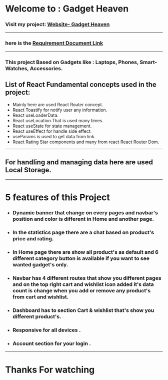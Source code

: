 # Welcome to : Gadget Heaven
### Visit my project: [Website- Gadget Heaven](https://phero-gadget-heaven.surge.sh/)
---
### here is the  [Requirement Document Link](./requirement.pdf)
---
### This project Based on Gadgets like : Laptops, Phones, Smart-Watches, Accessories.

## List of React Fundamental concepts used in the project:
- Mainly here are used React Router concept.
- React Toastify for notify user any information.
- React useLoaderData.
- React useLocation.That is used many times.
- React useState for state management.
- React useEffect for handle side effect.
- useParams is used to get data from link.
- React Rating Star components and many from react React Router Dom.
---
## For handling and managing data here are used Local Storage.
---
# 5 features of this Project

- ### Dynamic banner that change on every pages and navbar's position and color is different in Home and another page.
- ### In the statistics page there are a chat based on product's price and rating.
- ### In Home page there are show all product's as default and 6 different category button is available if you want to see wanted gadget's only.
- ### Navbar has 4 different routes that show you different pages and on the top right cart and wishlist icon added it's data count is change when you add or remove any product's from cart and wishlist.
- ### Dashboard has to section Cart & wishlist that's show you different product's.
- ### Responsive for all devices .
- ### Account section for your login .
--- 
# Thanks For watching 